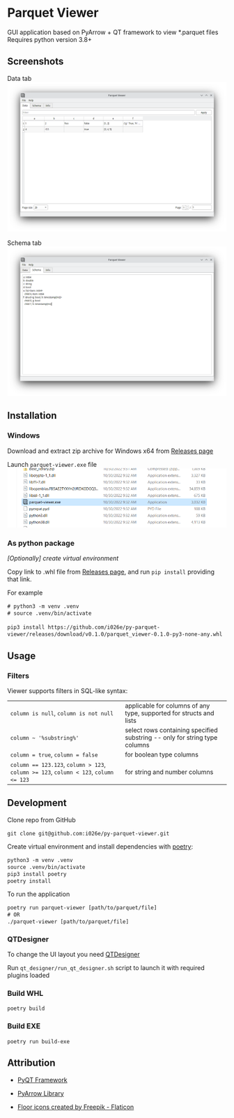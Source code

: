 # Parquet Viewer
GUI application based on PyArrow + QT framework to view *.parquet files
Requires python version 3.8+

## Screenshots
Data tab
![data tab](screenshots/data.png)

Schema tab
![data tab](screenshots/schema.png)

## Installation
### Windows
Download and extract zip archive for Windows x64 from [Releases page](https://github.com/i026e/py-parquet-viewer/releases)

Launch `parquet-viewer.exe` file
![data tab](screenshots/win-exe-file.png)

### As python package
_[Optionally] create virtual environment_

Copy link to .whl file from [Releases page](https://github.com/i026e/py-parquet-viewer/releases), 
and run `pip install` providing that link.

For example
```
# python3 -m venv .venv
# source .venv/bin/activate

pip3 install https://github.com/i026e/py-parquet-viewer/releases/download/v0.1.0/parquet_viewer-0.1.0-py3-none-any.whl
```

## Usage
### Filters

Viewer supports filters in SQL-like syntax:

| |                                                                            |
|---|----------------------------------------------------------------------------|
| `column is null`, `column is not null` | applicable for columns of any type, supported for structs and lists        |
| `column ~ '%substring%'` | select rows containing specified substring -- only for string type columns |
| `column = true`, `column = false` | for boolean type columns                                                   |
| `column == 123.123`, `column > 123`, `column >= 123`, `column < 123`, `column <= 123` | for string and number columns                                              |

## Development

Clone repo from GitHub
```shell
git clone git@github.com:i026e/py-parquet-viewer.git
```

Create virtual environment and install dependencies with [poetry](https://python-poetry.org/docs/managing-environments):

```shell
python3 -m venv .venv
source .venv/bin/activate
pip3 install poetry
poetry install
```

To run the application

```shell
poetry run parquet-viewer [path/to/parquet/file]
# OR
./parquet-viewer [path/to/parquet/file]
```

### QTDesigner
To change the UI layout you need [QTDesigner](https://doc.qt.io/qt-5/qtdesigner-manual.html)

Run `qt_designer/run_qt_designer.sh` script to launch it with required plugins loaded

### Build WHL

```shell
poetry build
```

### Build EXE

```shell
poetry run build-exe
```

## Attribution
* [PyQT Framework](https://doc.qt.io/qtforpython/)

* [PyArrow Library](https://arrow.apache.org/docs/python/index.html)

* [Floor icons created by Freepik - Flaticon](https://www.flaticon.com/free-icons/floor)